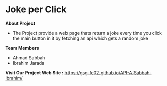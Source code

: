 # Joke per Click

**About Project**
* The Project provide a web page thats return a joke every time you click the main button in it by fetching an api which gets a random joke

**Team Members**
* Ahmad Sabbah
* Ibrahim Jarada

**Visit Our Project Web Site :** https://gsg-fc02.github.io/API-A.Sabbah-Ibrahim/




